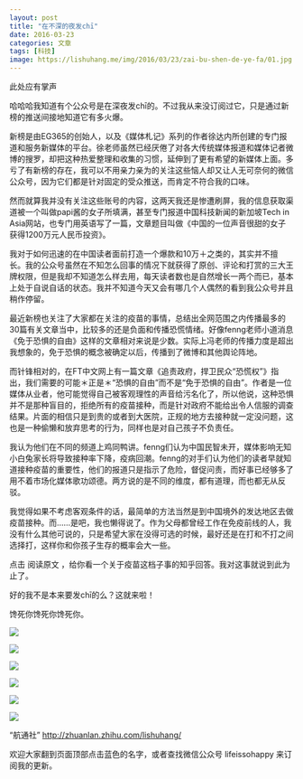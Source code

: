 ```yaml
---
layout: post
title: "在不深的夜发chī"
date: 2016-03-23
categories: 文章
tags: [科技]
image: https://lishuhang.me/img/2016/03/23/zai-bu-shen-de-ye-fa/01.jpg
---
```


此处应有掌声

哈哈哈我知道有个公众号是在深夜发chī的。不过我从来没订阅过它，只是通过新榜的推送间接地知道它有多火爆。

新榜是由EG365的创始人，以及《媒体札记》系列的作者徐达内所创建的专门报道和服务新媒体的平台。徐老师虽然已经厌倦了对各大传统媒体报道和媒体记者微博的搜罗，却把这种热爱整理和收集的习惯，延伸到了更有希望的新媒体上面。多亏了有新榜的存在，我可以不用亲力亲为的关注这些恼人却又让人无可奈何的微信公众号，因为它们都是针对固定的受众推送，而肯定不符合我的口味。

然而就算我并没有关注这些账号的内容，这两天我还是惨遭刷屏，我的信息获取渠道被一个叫做papi酱的女子所填满，甚至专门报道中国科技新闻的新加坡Tech in Asia网站，也专门用英语写了一篇，文章题目叫做《中国的一位声音很甜的女子获得1200万元人民币投资》。

我对于如何迅速的在中国读者面前打造一个爆款和10万＋之类的，其实并不擅长。我的公众号虽然在不知怎么回事的情况下就获得了原创、评论和打赏的三大王牌权限，但是我却不知道怎么样去用，每天读者数也是自然增长一两个而已，基本上处于自说自话的状态。我并不知道今天又会有哪几个人偶然的看到我公众号并且稍作停留。

最近新榜也关注了大家都在关注的疫苗的事情，总结出全网范围之内传播最多的30篇有关文章当中，比较多的还是负面和传播恐慌情绪。好像fenng老师小道消息《免于恐惧的自由》这样的文章相对来说是少数。实际上冯老师的传播力度是超出我想象的，免于恐惧的概念被确定以后，传播到了微博和其他舆论阵地。

而针锋相对的，在FT中文网上有一篇文章《追责政府，捍卫民众“恐慌权”》指出，我们需要的可能＊正是＊“恐惧的自由”而不是“免于恐惧的自由”。作者是一位媒体从业者，他可能觉得自己被客观理性的声音给污名化了，所以他说，这种恐惧并不是那种盲目的，拒绝所有的疫苗接种，而是针对政府不能给出令人信服的调查结果。片面的相信只是到贵的或者到大医院，正规的地方去接种就一定没问题，这也是一种偷懒和放弃思考的行为，同样也是对自己孩子不负责任。

我认为他们在不同的频道上鸡同鸭讲。fenng们认为中国民智未开，媒体影响无知小白兔家长将导致接种率下降，疫病回潮。fenng的对手们认为他们的读者早就知道接种疫苗的重要性，他们的报道只是指示了危险，督促问责，而好事已经够多了用不着市场化媒体歌功颂德。两方说的是不同的维度，都有道理，而也都无从反驳。

我觉得如果不考虑客观条件的话，最简单的方法当然是到中国境外的发达地区去做疫苗接种。而……是吧，我也懒得说了。作为父母都曾经工作在免疫前线的人，我没有什么其他可说的，只是希望大家在没得可选的时候，最好还是在打和不打之间选择打，这样你和你孩子生存的概率会大一些。

点击 阅读原文 ，给你看一个关于疫苗这档子事的知乎回答。我对这事就说到此为止了。

好的我不是本来要发chī的么？这就来啦！

馋死你馋死你馋死你。

![](http://mmbiz.qpic.cn/mmbiz/AdRKyBVLoHL4OvcCmZX4noH2WrMkPiajdpynDdAGYBB0bxqY9dhtDrb8gTicLvZHqSGyNa4vQtPngbWicEVYic741w/0?wx_fmt=jpeg)

![](https://lishuhang.me/img/2016/03/23/zai-bu-shen-de-ye-fa/01.jpg)

![](https://lishuhang.me/img/2016/03/23/zai-bu-shen-de-ye-fa/02.jpg)

![](https://lishuhang.me/img/2016/03/23/zai-bu-shen-de-ye-fa/03.jpg)

![](https://lishuhang.me/img/2016/03/23/zai-bu-shen-de-ye-fa/04.jpg)

![](https://lishuhang.me/img/2016/03/23/zai-bu-shen-de-ye-fa/05.jpg)

“航通社” http://zhuanlan.zhihu.com/lishuhang/

欢迎大家翻到页面顶部点击蓝色的名字，或者查找微信公众号 lifeissohappy 来订阅我的更新。